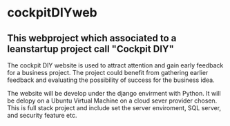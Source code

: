 # cockpitDIYweb
## This webproject which associated to a leanstartup project call "Cockpit DIY"

The cockpit DIY website is used to attract attention and gain early feedback for a business project. 
The project could benefit from gathering earlier feedback and evaluating the possibility of success for the business idea.

The website will be develop under the django envirment with Python. It will be delopy on a Ubuntu Virtual Machine on a cloud sever provider chosen. 
This is full stack project and include set the server enviroment, SQL server, and security feature etc. 
